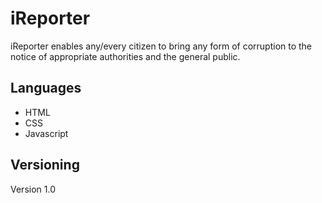 # iReporter #
iReporter enables any/every citizen to bring any form of corruption to the notice of appropriate authorities and the general public.



## Languages ##
* HTML
* CSS
* Javascript


## Versioning ##
Version 1.0